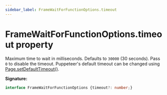 ```yaml
---
sidebar_label: FrameWaitForFunctionOptions.timeout
---
```

# FrameWaitForFunctionOptions.timeout property

Maximum time to wait in milliseconds. Defaults to `30000` (30 seconds). Pass `0` to disable the timeout. Puppeteer's default timeout can be changed using [Page.setDefaultTimeout()](./puppeteer.page.setdefaulttimeout.md).

**Signature:**

```typescript
interface FrameWaitForFunctionOptions {timeout?: number;}
```

